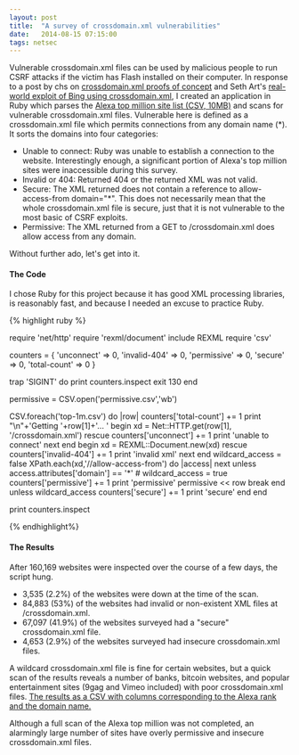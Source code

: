 ```yaml
---
layout: post
title:  "A survey of crossdomain.xml vulnerabilities"
date:   2014-08-15 07:15:00
tags: netsec
---
```


Vulnerable crossdomain.xml files can be used by malicious people to run CSRF attacks if the victim has Flash installed on their computer. In response to a post by chs on [crossdomain.xml proofs of concept](http://www.chs.us/liberal-crossdomain-xml-exploit-example/) and Seth Art's [real-world exploit of Bing using crossdomain.xml](http://sethsec.blogspot.com/2014/07/crossdomain-bing.html), I created an application in Ruby which parses the [Alexa top million site list (CSV, 10MB)](http://s3.amazonaws.com/alexa-static/top-1m.csv.zip) and scans for vulnerable crossdomain.xml files. Vulnerable here is defined as a crossdomain.xml file which permits connections from any domain name (*). It sorts the domains into four categories:

- Unable to connect: Ruby was unable to establish a connection to the website. Interestingly enough, a significant portion of Alexa's top million sites were inaccessible during this survey.
- Invalid or 404: Returned 404 or the returned XML was not valid.
- Secure: The XML returned does not contain a reference to allow-access-from domain="*". This does not necessarily mean that the whole crossdomain.xml file is secure, just that it is not vulnerable to the most basic of CSRF exploits.
- Permissive: The XML returned from a GET to /crossdomain.xml does allow access from any domain.
	
Without further ado, let's get into it.

#### The Code

I chose Ruby for this project because it has good XML processing libraries, is reasonably fast, and because I needed an excuse to practice Ruby.

{% highlight ruby %}

require 'net/http'
require 'rexml/document'
include REXML
require 'csv'

counters = {
	'unconnect'   => 0,
	'invalid-404' => 0,
	'permissive'  => 0,
	'secure'      => 0,
	'total-count' => 0
}

trap 'SIGINT' do
	print counters.inspect
	exit 130
end

permissive = CSV.open('permissive.csv','wb')

CSV.foreach('top-1m.csv') do |row|
	counters['total-count'] += 1
	print "\n"+'Getting '+row[1]+'... '
	begin
		xd = Net::HTTP.get(row[1], '/crossdomain.xml')
	rescue
		counters['unconnect'] += 1
		print 'unable to connect'
		next
	end
	begin
		xd = REXML::Document.new(xd)
	rescue
		counters['invalid-404'] += 1
		print 'invalid xml'
		next
	end
	wildcard_access = false
	XPath.each(xd,'//allow-access-from') do |access|
		next unless access.attributes['domain'] == '*' # <allow-access-from domain="*">
		wildcard_access = true
		counters['permissive'] += 1
		print 'permissive'
		permissive << row
		break
	end
	unless wildcard_access
		counters['secure'] += 1
		print 'secure'
	end
end

print counters.inspect

{% endhighlight%}

#### The Results

<script type="text/javascript" src="https://www.google.com/jsapi"></script>
<script type="text/javascript">
google.load("visualization", "1", {packages:["corechart"]});
google.setOnLoadCallback(drawChart);
function drawChart() {
var data = google.visualization.arrayToDataTable([
['Task', 'Sites'],
['Unable to connect', 3535],
['Permissive',        4653],
['Invalid or 404',    84883],
['Secure',            67097]
]);

var options = {
title: 'crossdomain.xml Breakdown',
slices: { 1: {offset: 0.2} },
pieStartAngle: 90
};

var chart = new google.visualization.PieChart(document.getElementById('piechart'));
chart.draw(data, options);
}
</script>
<div id="piechart" style="width: 100%;"></div>

After 160,169 websites were inspected over the course of a few days, the script hung.

- 3,535 (2.2%) of the websites were down at the time of the scan.
- 84,883 (53%) of the websites had invalid or non-existent XML files at /crossdomain.xml.
- 67,097 (41.9%) of the websites surveyed had a "secure" crossdomain.xml file.
- 4,653 (2.9%) of the websites surveyed had insecure crossdomain.xml files.
	
A wildcard crossdomain.xml file is fine for certain websites, but a quick scan of the results reveals a number of banks, bitcoin websites, and popular entertainment sites (9gag and Vimeo included) with poor crossdomain.xml files. [The results as a CSV with columns corresponding to the Alexa rank and the domain name.](/assets/permissive.csv)

Although a full scan of the Alexa top million was not completed, an alarmingly large number of sites have overly permissive and insecure crossdomain.xml files.